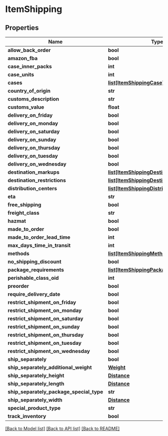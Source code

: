 # ItemShipping

## Properties
Name | Type | Description | Notes
------------ | ------------- | ------------- | -------------
**allow_back_order** | **bool** |  | [optional] 
**amazon_fba** | **bool** |  | [optional] 
**case_inner_packs** | **int** |  | [optional] 
**case_units** | **int** |  | [optional] 
**cases** | [**list[ItemShippingCase]**](ItemShippingCase.md) |  | [optional] 
**country_of_origin** | **str** |  | [optional] 
**customs_description** | **str** |  | [optional] 
**customs_value** | **float** |  | [optional] 
**delivery_on_friday** | **bool** |  | [optional] 
**delivery_on_monday** | **bool** |  | [optional] 
**delivery_on_saturday** | **bool** |  | [optional] 
**delivery_on_sunday** | **bool** |  | [optional] 
**delivery_on_thursday** | **bool** |  | [optional] 
**delivery_on_tuesday** | **bool** |  | [optional] 
**delivery_on_wednesday** | **bool** |  | [optional] 
**destination_markups** | [**list[ItemShippingDestinationMarkup]**](ItemShippingDestinationMarkup.md) |  | [optional] 
**destination_restrictions** | [**list[ItemShippingDestinationRestriction]**](ItemShippingDestinationRestriction.md) |  | [optional] 
**distribution_centers** | [**list[ItemShippingDistributionCenter]**](ItemShippingDistributionCenter.md) |  | [optional] 
**eta** | **str** |  | [optional] 
**free_shipping** | **bool** |  | [optional] 
**freight_class** | **str** |  | [optional] 
**hazmat** | **bool** |  | [optional] 
**made_to_order** | **bool** |  | [optional] 
**made_to_order_lead_time** | **int** |  | [optional] 
**max_days_time_in_transit** | **int** |  | [optional] 
**methods** | [**list[ItemShippingMethod]**](ItemShippingMethod.md) |  | [optional] 
**no_shipping_discount** | **bool** |  | [optional] 
**package_requirements** | [**list[ItemShippingPackageRequirement]**](ItemShippingPackageRequirement.md) |  | [optional] 
**perishable_class_oid** | **int** |  | [optional] 
**preorder** | **bool** |  | [optional] 
**require_delivery_date** | **bool** |  | [optional] 
**restrict_shipment_on_friday** | **bool** |  | [optional] 
**restrict_shipment_on_monday** | **bool** |  | [optional] 
**restrict_shipment_on_saturday** | **bool** |  | [optional] 
**restrict_shipment_on_sunday** | **bool** |  | [optional] 
**restrict_shipment_on_thursday** | **bool** |  | [optional] 
**restrict_shipment_on_tuesday** | **bool** |  | [optional] 
**restrict_shipment_on_wednesday** | **bool** |  | [optional] 
**ship_separately** | **bool** |  | [optional] 
**ship_separately_additional_weight** | [**Weight**](Weight.md) |  | [optional] 
**ship_separately_height** | [**Distance**](Distance.md) |  | [optional] 
**ship_separately_length** | [**Distance**](Distance.md) |  | [optional] 
**ship_separately_package_special_type** | **str** |  | [optional] 
**ship_separately_width** | [**Distance**](Distance.md) |  | [optional] 
**special_product_type** | **str** |  | [optional] 
**track_inventory** | **bool** |  | [optional] 

[[Back to Model list]](../README.md#documentation-for-models) [[Back to API list]](../README.md#documentation-for-api-endpoints) [[Back to README]](../README.md)


